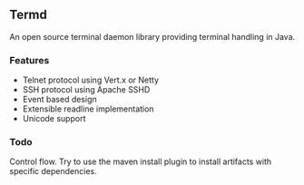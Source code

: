 ## Termd

An open source terminal daemon library providing terminal handling in Java.

### Features

- Telnet protocol using Vert.x or Netty
- SSH protocol using Apache SSHD
- Event based design
- Extensible readline implementation
- Unicode support

### Todo

Control flow.
Try to use the maven install plugin to install artifacts with specific dependencies.
